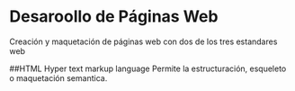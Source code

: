# Desaroollo de Páginas Web
Creación y maquetación de páginas web con dos de los tres estandares web

##HTML
Hyper text markup language
Permite la estructuración, esqueleto o maquetación semantica.


